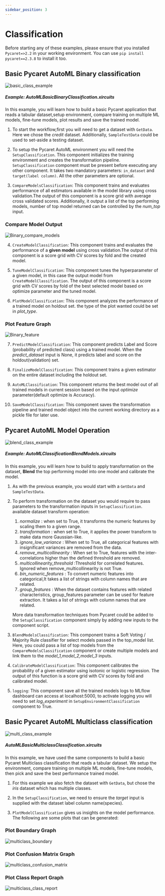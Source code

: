 ```yaml
---
sidebar_position: 3
---
```


# Classification

Before starting any of these examples, please ensure that you installed <code>Pycaret=>2.2</code> in your working environment. You can use <code>pip install pycaret==2.3.8</code> to install it too.    
## Basic Pycaret AutoML Binary classification
![basic_class_example](pycaret_images/basic_class_example.gif)
##### Example: AutoMLBasicBinaryClassification.xircuits

In this example, you will learn how to build a basic Pycaret application that reads a tabular dataset,setup environment, compare training on multiple ML models, fine-tune models, plot results and save the trained model.

1. To start the workflow,first you will need to get a dataset with  `GetData`. Here we chose the *credit* dataset. Additionally, `SampleTestData` could be used to set-aside a testing dataset. 
   
2. To setup the Pycaret AutoML environment you will need the `SetupClassification`. This component initializes the training environment and creates the transformation pipeline. `SetupClassification` component must be present before executing any other component. It takes two mandatory parameters: `in_dataset` and `target(label column)`. All the other parameters are optional.   
   
3. `CompareModelsClassification`: This component trains and evaluates performance of all estimators available in the model library using cross validation.The output of this component is a score grid with average cross validated scores. Additionally, it output a list of the top performing models, number of top model returned can be controlled by the *num_top* input. 
   
### Compare Model Output
![Binary_compare_models](pycaret_images/Binary_compare_models.png)

4. `CreateModelClassification`: This component trains and evaluates the performance of a **given model** using cross validation.The output of this component is a score grid with CV scores by fold and the created model. 

5. `TuneModelClassification`: This component tunes the hyperparameter of a given model, in this case the output model from `CreateModelClassification`. The output of this component is a score grid with CV scores by fold of the best selected model based on optimize parameter and the tuned model. 
   
6. `PlotModelClassification`: This component analyzes the performance of a trained model on holdout set. the type of the plot wanted could be set in *plot_type*.

### Plot Feature Graph
![Binary_feature](pycaret_images/Binary_feature.png)


7. `PredictModelClassification`: This component predicts Label and Score (probability of predicted class) using a trained model. When the *predict_dataset* input is None, it predicts label and score on the holdout(validation) set.
   
8. `FinalizeModelClassification`: This component trains a given estimator on the entire dataset including the holdout set.
   
8.  `AutoMLClassification`: This component returns the best model out of all trained models in current session based on the input *optimize* parameter(default optimize is Accuracy). 
    
10.  `SaveModelClassification`: This component saves the transformation pipeline and trained model object into the current working directory as a pickle file for later use.

## Pycaret AutoML Model Operation
![blend_class_example](pycaret_images/blend_class_example.gif)
##### Example: AutoMLClassificationBlendModels.xircuits 

In this example, you will learn how to build to apply transformation on the dataset, **Blend** the top performing model into one model and calibrate the model.

1. As with the previous example, you would start with a `GetData` and `SampleTestData`.

2. To perform transformation on the dataset you would require to pass parameters to the transformation inputs in `SetupClassification`. available dataset transform operation:
   1. *normalize* : when set to True, it transforms the numeric features by scaling them to a given range. 
   2. *transformation* : when set to True, it applies the power transform to make data more Gaussian-like.   
   3. *ignore_low_variance* : When set to True, all categorical features with insignificant variances are removed from the data.
   4. *remove_multicollinearity* : When set to True, features with the inter-correlations higher than the defined threshold are removed.
   5. *multicollinearity_threshold* :Threshold for correlated features. Ignored when remove_multicollinearity is not True.
   6. *bin_numeric_features* : To convert numeric features into categorical,It takes a list of strings with column names that are related.
   7. *group_features* : When the dataset contains features with related characteristics, group_features parameter can be used for feature extraction. It takes a list of strings with column names that are related.

    More data transformation techniques from Pycaret could be added to the `SetupClassification` component simply by adding new inputs to the component script. 

3. `BlendModelsClassification`: This component trains a Soft Voting / Majority Rule classifier for select models passed in the top_model list. Here, you could pass a list of top models from the `CompareModelsClassification` component or create multiple models and link them to the *model_1,model_2,model_3* inputs. 

4. `CalibrateModelClassification`: This component calibrates the probability of a given estimator using isotonic or logistic regression. The output of this function is a score grid with CV scores by fold and calibrated model. 

5. `logging`: This component save all the trained models logs to MLflow dashboard can access at localhost:5000, to activate logging you will need to set *log_experiment* in `SetupEnvironmentClassification` component to True.  


## Basic Pycaret AutoML Multiclass classification
![multi_class_example](pycaret_images/multi_class_example.gif)
##### AutoMLBasicMulticlassClassification.xircuits

In this example, we have used the same components to build a basic Pycaret Multiclass classification that reads a tabular dataset. We setup the environment, compare training on multiple ML models, fine-tune models, then pick and save the best performance trained model.

1. For this example we also fetch the dataset with  `GetData`,  but chose the *iris* dataset which has multiple classes.
   
2. In the `SetupClassification`, we need to ensure the *target* input is supplied with the dataset label column name(species).
   
3. `PlotModelClassification` gives us insights on the model performance. The following are some plots that can be generated:

### Plot Boundary Graph 

![multiclass_boundary](pycaret_images/multiclass_boundary.png)

### Plot Confusion Matrix Graph

![multiclass_confusion_matrix](pycaret_images/multiclass_confusion_matrix.png)

### Plot Class Report Graph

![multiclass_class_report](pycaret_images/multiclass_class_report.png)

